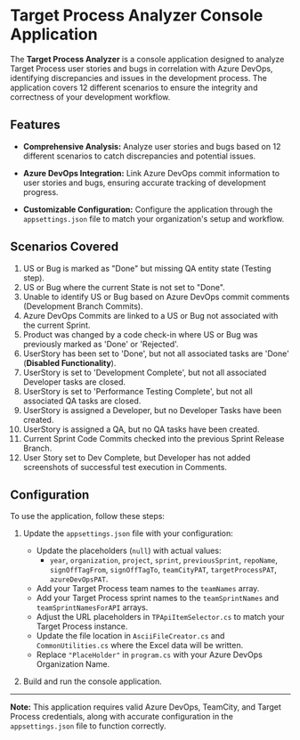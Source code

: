 # Target Process Analyzer Console Application

The **Target Process Analyzer** is a console application designed to analyze Target Process user stories and bugs in correlation with Azure DevOps, identifying discrepancies and issues in the development process. The application covers 12 different scenarios to ensure the integrity and correctness of your development workflow.

## Features

- **Comprehensive Analysis:** Analyze user stories and bugs based on 12 different scenarios to catch discrepancies and potential issues.

- **Azure DevOps Integration:** Link Azure DevOps commit information to user stories and bugs, ensuring accurate tracking of development progress.

- **Customizable Configuration:** Configure the application through the `appsettings.json` file to match your organization's setup and workflow.

## Scenarios Covered

1. US or Bug is marked as "Done" but missing QA entity state (Testing step).
2. US or Bug where the current State is not set to "Done".
3. Unable to identify US or Bug based on Azure DevOps commit comments (Development Branch Commits).
4. Azure DevOps Commits are linked to a US or Bug not associated with the current Sprint.
5. Product was changed by a code check-in where US or Bug was previously marked as 'Done' or 'Rejected'.
6. UserStory has been set to 'Done', but not all associated tasks are 'Done' (**Disabled Functionality**).
7. UserStory is set to 'Development Complete', but not all associated Developer tasks are closed.
8. UserStory is set to 'Performance Testing Complete', but not all associated QA tasks are closed.
9. UserStory is assigned a Developer, but no Developer Tasks have been created.
10. UserStory is assigned a QA, but no QA tasks have been created.
11. Current Sprint Code Commits checked into the previous Sprint Release Branch.
12. User Story set to Dev Complete, but Developer has not added screenshots of successful test execution in Comments.

## Configuration

To use the application, follow these steps:

1. Update the `appsettings.json` file with your configuration:
   - Update the placeholders (`null`) with actual values:
     - `year`, `organization`, `project`, `sprint`, `previousSprint`, `repoName`, `signOffTagFrom`, `signOffTagTo`, `teamCityPAT`, `targetProcessPAT`, `azureDevOpsPAT`.
   - Add your Target Process team names to the `teamNames` array.
   - Add your Target Process sprint names to the `teamSprintNames` and `teamSprintNamesForAPI` arrays.
   - Adjust the URL placeholders in `TPApiItemSelector.cs` to match your Target Process instance.
   - Update the file location in `AsciiFileCreator.cs` and `CommonUtilities.cs` where the Excel data will be written.
   - Replace `"PlaceHolder"` in `program.cs` with your Azure DevOps Organization Name.

2. Build and run the console application.
---

**Note:** This application requires valid Azure DevOps, TeamCity, and Target Process credentials, along with accurate configuration in the `appsettings.json` file to function correctly.
